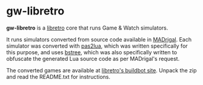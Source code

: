 # gw-libretro

**gw-libretro** is a [libretro](http://www.libretro.com/) core that runs Game & Watch simulators.

It runs simulators converted from source code available in [MADrigal](http://www.madrigaldesign.it/sim/). Each simulator was converted with [pas2lua](https://github.com/leiradel/pas2lua), which was written specifically for this purpose, and uses [bstree](https://github.com/leiradel/bstree), which was also specifically written to obfuscate the generated Lua source code as per MADrigal's request.

The converted games are available at [libretro's buildbot site](http://bot.libretro.com/assets/cores/gw/). Unpack the zip and read the README.txt for instructions.
